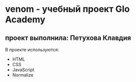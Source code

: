 # venom - учебный проект Glo Academy 
## проект выполнила: Петухова Клавдия

В проекте используются:
- HTML
- CSS
- JavaScript
- Normalize
